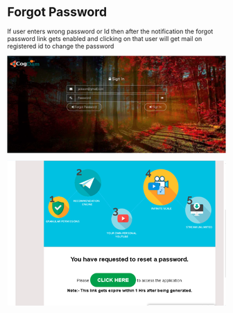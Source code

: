 # Forgot Password

If user enters wrong password or Id then after the notification the forgot password link gets enabled and clicking on that user will get mail on registered id to change the password

![](../.gitbook/assets/image%20%28151%29.png)

![](../.gitbook/assets/image%20%28161%29.png)



